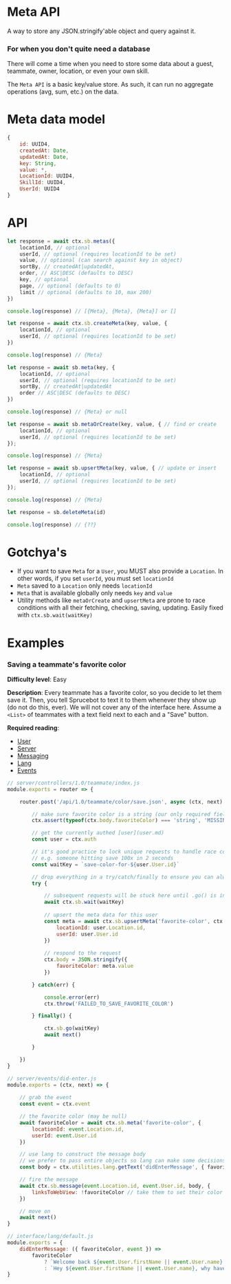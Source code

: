 # Meta API
A way to store any JSON.stringify'able object and query against it.

### For when you don't quite need a database

There will come a time when you need to store some data about a guest, teammate, owner, location, or even your own skill.

The `Meta API` is a basic key/value store. As such, it can run no aggregate operations (avg, sum, etc.) on the data.

# Meta data model
```js
{
    id: UUID4,
    createdAt: Date,
    updatedAt: Date,
    key: String,
    value: *,
    LocationId: UUID4,
    SkillId: UUID4,
    UserId: UUID4
}
```

# API
```js
let response = await ctx.sb.metas({
    locationId, // optional
    userId, // optional (requires locationId to be set)
    value, // optional (can search against key in object)
    sortBy, // createdAt|updatedAt,
    order, // ASC|DESC (defaults to DESC)
    key, // optional
    page, // optional (defaults to 0)
    limit // optional (defaults to 10, max 200)
})

console.log(response) // [{Meta}, {Meta}, {Meta}] or []

let response = await ctx.sb.createMeta(key, value, {
    locationId, // optional
    userId, // optional (requires locationId to be set)
})

console.log(response) // {Meta}

let response = await sb.meta(key, {
    locationId, // optional
    userId, // optional (requires locationId to be set)
    sortBy, // createdAt|updatedAt
    order // ASC|DESC (defaults to DESC)
})

console.log(response) // {Meta} or null

let response = await sb.metaOrCreate(key, value, { // find or create
    locationId, // optional
    userId, // optional (requires locationId to be set)
});

console.log(response) // {Meta}

let response = await sb.upsertMeta(key, value, { // update or insert
    locationId, // optional
    userId, // optional (requires locationId to be set)
});

console.log(response) // {Meta}

let response = sb.deleteMeta(id)

console.log(response) // {??}
```
# Gotchya's
 * If you want to save `Meta` for a `User`, you MUST also provide a `Location`. In other words, if you set `userId`, you must set `locationId`
 * `Meta` saved to a `Location` only needs `locationId`
 * `Meta` that is available globally only needs `key` and `value`
 * Utility methods like `metaOrCreate` and `upsertMeta` are prone to race conditions with all their fetching, checking, saving, updating. Easily fixed with `ctx.sb.wait(waitKey)`

# Examples


### Saving a teammate's favorite color
**Difficulty level**: Easy

**Description**: Every teammate has a favorite color, so you decide to let them save it. Then, you tell Sprucebot to text it to them whenever they show up (do not do this, ever). We will not cover any of the interface here. Assume a `<List>` of teammates with a text field next to each and a "Save" button.

**Required reading**:
 * [User](user.md)
 * [Server](server.md)
 * [Messaging](messaging.md)
 * [Lang](lang.md)
 * [Events](events.md)


```js
// server/controllers/1.0/teammate/index.js
module.exports = router => {

    router.post('/api/1.0/teammate/color/save.json', async (ctx, next) => {

        // make sure favorite color is a string (our only required field)
        ctx.assert(typeof(ctx.body.favoriteColor) === 'string', 'MISSING_FAVORITE_COLOR')

        // get the currently authed [user](user.md)
        const user = ctx.auth

        // it's good practice to lock unique requests to handle race conditions
        // e.g. someone hitting save 100x in 2 seconds
        const waitKey = `save-color-for-${user.User.id}`

        // drop everything in a try/catch/finally to ensure you can always unlock the request
        try {

            // subsequent requests will be stuck here until .go() is invoked
            await ctx.sb.wait(waitKey)
            
            // upsert the meta data for this user
            const meta = await ctx.sb.upsertMeta('favorite-color', ctx.body.favoriteColor, {
                locationId: user.Location.id,
                userId: user.User.id
            })
    
            // respond to the request
            ctx.body = JSON.stringify({
                favoriteColor: meta.value
            })

        } catch(err) {

            console.error(err)
            ctx.throw('FAILED_TO_SAVE_FAVORITE_COLOR')

        } finally() {

            ctx.sb.go(waitKey)
            await next()

        }

    })
}
```
```js
// server/events/did-enter.js
module.exports = (ctx, next) => {
    
    // grab the event
    const event = ctx.event

    // the favorite color (may be null)
    await favoriteColor = await ctx.sb.meta('favorite-color', {
        locationId: event.Location.id,
        userId: event.User.id
    })

    // use lang to construct the message body
    // we prefer to pass entire objects so lang can make some decisions
    const body = ctx.utilities.lang.getText('didEnterMessage', { favoriteColor, event })

    // fire the message
    await ctx.sb.message(event.Location.id, event.User.id, body, {
        linksToWebView: !favoriteColor // take them to set their color if they have not
    })

    // move on
	await next()
}
```

```js
// interface/lang/default.js
module.exports = {
    didEnterMessage: ({ favoriteColor, event }) => 
        favoriteColor
            ? `Welcome back ${event.User.firstName || event.User.name}! Your favorite color is ${favoriteColor.value}. That's pretty alright. 👊🏼`
            : `Hey ${event.User.firstName || event.User.name}, why haven't you set your favorite color?`
}

```